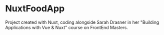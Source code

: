 # NuxtFoodApp

Project created with Nuxt, coding alongside Sarah Drasner in her "Building Applications with Vue & Nuxt" course on FrontEnd Masters.
